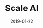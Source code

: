 ---
layout: post
category: team
title: "Scale AI"
date: 2019-01-22
thumb: scale-logo-black.png
external: https://scale.ai
color: "#9347FB"
---